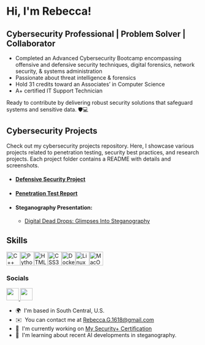 Hi, [](https://user-images.githubusercontent.com/18350557/176309783-0785949b-9127-417c-8b55-ab5a4333674e.gif)I'm Rebecca!
========================================================================================================================================

Cybersecurity Professional | Problem Solver | Collaborator
---------------------------------
* Completed an Advanced Cybersecurity Bootcamp encompassing offensive and defensive security techniques, digital forensics, network security, & systems administration
* Passionate about threat intelligence & forensics
* Hold 31 credits toward an Associates’ in Computer Science
* A+ certified IT Support Technician

Ready to contribute by delivering robust security solutions that safeguard systems and sensitive data. 🛡️💻

## Cybersecurity Projects
Check out my cybersecurity projects repository. Here, I showcase various projects related to penetration testing, security best practices, and research projects. Each project folder contains a README with details and screenshots.
  - #### [Defensive Security Project](https://github.com/RG1618/Defensive_Security)
  - #### [Penetration Test Report](https://github.com/RG1618/Penetration_Test_Report)
  - #### Steganography Presentation:
    - [Digital Dead Drops: Glimpses Into Steganography](https://github.com/RG1618/Digital_Dead_Drops)

## Skills

<p align="left">
<a href="https://docs.microsoft.com/en-us/cpp/?view=msvc-170" target="_blank" rel="noreferrer"><img src="https://raw.githubusercontent.com/danielcranney/readme-generator/main/public/icons/skills/cplusplus-colored.svg" width="36" height="36" alt="C++" /></a><a href="https://www.python.org/" target="_blank" rel="noreferrer"><img src="https://raw.githubusercontent.com/danielcranney/readme-generator/main/public/icons/skills/python-colored.svg" width="36" height="36" alt="Python" /></a><a href="https://developer.mozilla.org/en-US/docs/Glossary/HTML5" target="_blank" rel="noreferrer"><img src="https://raw.githubusercontent.com/danielcranney/readme-generator/main/public/icons/skills/html5-colored.svg" width="36" height="36" alt="HTML5" /></a><a href="https://www.w3.org/TR/CSS/#css" target="_blank" rel="noreferrer"><img src="https://raw.githubusercontent.com/danielcranney/readme-generator/main/public/icons/skills/css3-colored.svg" width="36" height="36" alt="CSS3" /></a><a href="https://www.docker.com/" target="_blank" rel="noreferrer"><img src="https://raw.githubusercontent.com/danielcranney/readme-generator/main/public/icons/skills/docker-colored.svg" width="36" height="36" alt="Docker" /></a><a href="https://www.linux.org" target="_blank" rel="noreferrer"><img src="https://raw.githubusercontent.com/danielcranney/readme-generator/main/public/icons/skills/linux-colored.svg" width="36" height="36" alt="Linux" /></a><a href="https://apple.com" target="_blank" rel="noreferrer"><img src="https://raw.githubusercontent.com/danielcranney/readme-generator/main/public/icons/skills/macos-colored.svg" width="36" height="36" alt="MacOS" /></a>
</p>


### Socials
<p align="left"> <a href="https://www.github.com/RG1618" target="_blank" rel="noreferrer"> <picture> <source media="(prefers-color-scheme: dark)" srcset="https://raw.githubusercontent.com/danielcranney/readme-generator/main/public/icons/socials/github-dark.svg" /> <source media="(prefers-color-scheme: light)" srcset="https://raw.githubusercontent.com/danielcranney/readme-generator/main/public/icons/socials/github.svg" /> <img src="https://raw.githubusercontent.com/danielcranney/readme-generator/main/public/icons/socials/github.svg" width="32" height="32" /> </picture> </a> <a href="https://www.linkedin.com/in/rebecca-g-1618-seven" target="_blank" rel="noreferrer"> <picture> <source media="(prefers-color-scheme: dark)" srcset="https://raw.githubusercontent.com/danielcranney/readme-generator/main/public/icons/socials/linkedin-dark.svg" /> <source media="(prefers-color-scheme: light)" srcset="https://raw.githubusercontent.com/danielcranney/readme-generator/main/public/icons/socials/linkedin.svg" /> <img src="https://raw.githubusercontent.com/danielcranney/readme-generator/main/public/icons/socials/linkedin.svg" width="32" height="32" /> </picture> </a></p>


* 🌍  I'm based in South Central, U.S.
* ✉️  You can contact me at [Rebecca.G.1618@gmail.com](mailto:Rebecca.G.1618@gmail.com)
* 🚀  I'm currently working on [My Security+ Certification](http://www.comptia.org/certifications/security#overview)
* 🧠  I'm learning about recent AI developments in steganography.

